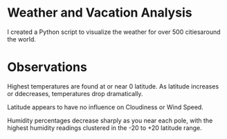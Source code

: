 # Weather and Vacation Analysis

I created a Python script to visualize the weather for over 500 citiesaround the world.

# Observations

Highest temperatures are found at or near 0 latitude. As latitude increases or ddecreases, temperatures drop dramatically.

Latitude appears to have no influence on Cloudiness or Wind Speed.

Humidity percentages decrease sharply as you near each pole, with the highest humidity readings clustered in the -20 to +20 latitude range.
